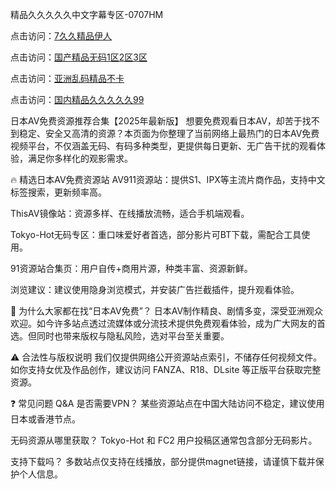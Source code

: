 精品久久久久久中文字幕专区-0707HM

点击访问：<a href="https://tfda.pages.dev/">7久久精品伊人</a>

点击访问：<a href="https://gda-c7m.pages.dev/">国产精品无码1区2区3区</a>

点击访问：<a href="https://gsd-agv.pages.dev/">亚洲乱码精品不卡</a>

点击访问：<a href="https://vassv.pages.dev/">国内精品久久久久久99</a>

日本AV免费资源推荐合集【2025年最新版】
想要免费观看日本AV，却苦于找不到稳定、安全又高清的资源？本页面为你整理了当前网络上最热门的日本AV免费视频平台，不仅涵盖无码、有码多种类型，更提供每日更新、无广告干扰的观看体验，满足你多样化的观影需求。

🔥 精选日本AV免费资源站
AV911资源站：提供S1、IPX等主流片商作品，支持中文标签搜索，更新频率高。

ThisAV镜像站：资源多样、在线播放流畅，适合手机端观看。

Tokyo-Hot无码专区：重口味爱好者首选，部分影片可BT下载，需配合工具使用。

91资源站合集页：用户自传+商用片源，种类丰富、资源新鲜。

浏览建议：建议使用隐身浏览模式，并安装广告拦截插件，提升观看体验。

📌 为什么大家都在找“日本AV免费”？
日本AV制作精良、剧情多变，深受亚洲观众欢迎。如今许多站点透过流媒体或分流技术提供免费观看体验，成为广大网友的首选。但同时也带来版权与隐私风险，选对平台至关重要。

⚠️ 合法性与版权说明
我们仅提供网络公开资源站点索引，不储存任何视频文件。如你支持女优及作品创作，建议访问 FANZA、R18、DLsite 等正版平台获取完整资源。

❓ 常见问题 Q&A
是否需要VPN？ 某些资源站点在中国大陆访问不稳定，建议使用日本或香港节点。

无码资源从哪里获取？ Tokyo-Hot 和 FC2 用户投稿区通常包含部分无码影片。

支持下载吗？ 多数站点仅支持在线播放，部分提供magnet链接，请谨慎下载并保护个人信息。



<span style="display:none;">[Canonical link](）</span>
